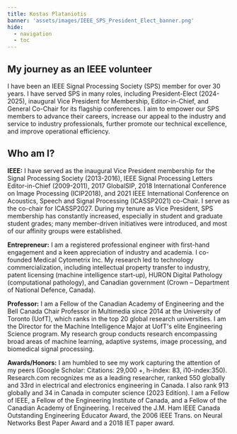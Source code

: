 ```yaml
---
title: Kostas Plataniotis 
banner: 'assets/images/IEEE_SPS_President_Elect_banner.png'
hide:
  - navigation
  - toc
---
```


<!-- <div class="container-fluid bg-green">
    <hr>
    <img src="assets/images/banner2.jpg"style='width: 100%; height: auto; display: block;margin-left: auto;margin-right: auto;'></img>
    <hr>
</div> -->

## **My journey as an IEEE volunteer**
  
I have been an IEEE Signal Processing Society (SPS) member for over 30 years. I have served SPS in many roles, including President-Elect (2024-2025), inaugural Vice President  for Membership, Editor-in-Chief, and General Co-Chair for its flagship conferences. I aim to empower our SPS members to advance their careers, increase our appeal to the industry and service to industry professionals, further promote our technical excellence, and improve operational efficiency.


## **Who am I?**
  
**IEEE:** I have served as the inaugural Vice President membership for the Signal Processing Society (2013-2016), IEEE Signal Processing Letters Editor-in-Chief (2009-2011), 2017 GlobalSIP, 2018 International Conference on Image Processing (ICIP2018), and 2021 IEEE International Conference on Acoustics, Speech and Signal Processing (ICASSP2021) co-Chair.  I serve as the co-chair for ICASSP2027.  During my tenure as Vice President, SPS membership has constantly increased, especially in student and graduate student grades; many member-driven initiatives were introduced, and most of our affinity groups were established. 

**Entrepreneur:**  I am a registered professional engineer with first-hand engagement and a keen appreciation of industry and academia. I co-founded Medical Cytometrix Inc. My research led to technology commercialization, including intellectual property transfer to industry, patent licensing (machine intelligence start-up), HURON Digital Pathology (computational pathology), and Canadian government (Crown – Department of National Defence, Canada). 

**Professor:** I am a Fellow of the Canadian Academy of Engineering and the Bell Canada Chair Professor in Multimedia since 2014 at the University of Toronto (UofT), which ranks in the top 20 global research universities. I am the Director for the Machine Intelligence Major at UofT's elite Engineering Science program. My research group conducts research encompassing broad areas of machine learning, adaptive systems, image processing, and biomedical signal processing. 

**Awards/Honors:** I am humbled to see my work capturing the attention of my peers (Google Scholar: Citations: 29,000 +, h-index: 83, i10-index:350). Research.com recognizes me as a leading researcher, ranked 550 globally and 33rd in electrical and electronics engineering in Canada. I also rank 913 globally and 34 in Canada in computer science (2023 Edition). I am a Fellow of IEEE, a Fellow of the Engineering Institute of Canada, and a Fellow of the Canadian Academy of Engineering. I received the J.M. Ham IEEE Canada Outstanding Engineering Educator Award, the 2006 IEEE Trans. on Neural Networks Best Paper Award and a 2018 IET paper award.


  </div>
</div>

